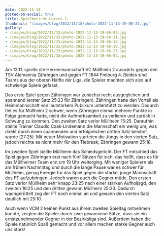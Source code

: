 ```yaml
---
date: 2022-11-15
posted-on-social: true
title: Spielbericht Herren 2
thumbnail: "/images/blog/2022/11/15/photo-2022-11-13-19-06-23.jpg"
gallery:
- /images/blog/2022/11/15/photo-2022-11-13-19-06-09.jpg
- /images/blog/2022/11/15/photo-2022-11-13-19-06-11.jpg
- /images/blog/2022/11/15/photo-2022-11-13-19-06-13.jpg
- /images/blog/2022/11/15/photo-2022-11-13-19-06-20.jpg
- /images/blog/2022/11/15/photo-2022-11-13-19-06-23.jpg
- /images/blog/2022/11/15/photo-2022-11-13-19-06-54.jpg
---
```

Am 13.11. spielte die Herrenmannschaft VC Müllheim 2 auswärts gegen den TSV Alemannia Zähringen und gegen FT 1844 Freiburg 4. Beides sind Teams aus der oberen Hälfte der Liga, die Spieler machten sich also auf schwierige Spiele gefasst. 

Das erste Spiel gegen Zähringen war zunächst recht ausgeglichen und spannend (erster Satz 25:23 für Zähringen). Zähringen hatte den Vorteil als Heimmannschaft von lautstarkem Publikum unterstützt zu werden. Dadurch fiel es für Müllheim 2 schwer, wenn Zähringen einmal mehrere Punkte in Folge gemacht hatte, nicht die Aufmerksamkeit zu verlieren und zurück in Schwung zu kommen. Den zweiten Satz verlor Müllheim 15:25. Daraufhin stellte Trainer Claudio Czak-Lindemann die Mannschaft ein wenig um, was direkt durch einen spannenden und erfolgreichen dritten Satz belohnt wurde (27:25). Mit neuer Motivation starteten die Jungs in den vierten Satz, jedoch reichte es nicht mehr für den Tiebreak; Zähringen gewann 25:18. 

Im zweiten Spiel stellte Müllheim das Schiedsgericht. Der FT entschied das Spiel gegen Zähringen erst nach fünf Sätzen für sich, das heißt, dass es für das Müllheimer Team erst um 19 Uhr weiterging. Mit weniger Spielern als am frühen Nachmittag und durch die lange Pause war es schwer für Müllheim, genug Energie für das Spiel gegen die starke, junge Mannschaft des FT aufzubringen. Jedoch waren auch die Gegner müde. Den ersten Satz verlor Müllheim sehr knapp 23:25 nach einer starken Aufholjagd, den zweiten 16:25 und den dritten gewann Müllheim 25:23. Dadurch wachgerüttelt zog der FT noch einmal an und gewann den vierten Satz deutlich mit 25:10. 

Auch wenn VCM 2 keinen Punkt aus ihrem zweiten Spieltag mitnehmen konnte, zeigten die Spieler durch zwei gewonnene Sätze, dass sie ein ernstzunehmender Gegner in der Bezirksliga sind. Außerdem haben die Spiele natürlich Spaß gemacht und vor allem machen starke Gegner auch uns stark!

